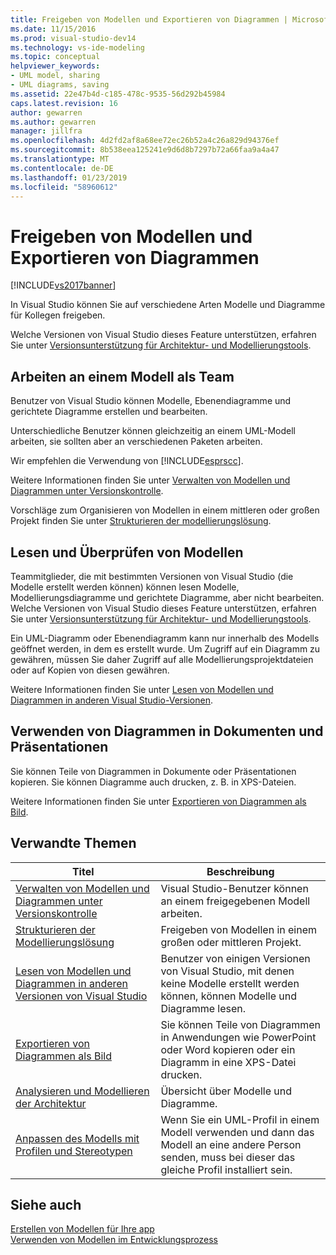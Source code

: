 ```yaml
---
title: Freigeben von Modellen und Exportieren von Diagrammen | Microsoft-Dokumentation
ms.date: 11/15/2016
ms.prod: visual-studio-dev14
ms.technology: vs-ide-modeling
ms.topic: conceptual
helpviewer_keywords:
- UML model, sharing
- UML diagrams, saving
ms.assetid: 22e47b4d-c185-478c-9535-56d292b45984
caps.latest.revision: 16
author: gewarren
ms.author: gewarren
manager: jillfra
ms.openlocfilehash: 4d2fd2af8a68ee72ec26b52a4c26a829d94376ef
ms.sourcegitcommit: 8b538eea125241e9d6d8b7297b72a66faa9a4a47
ms.translationtype: MT
ms.contentlocale: de-DE
ms.lasthandoff: 01/23/2019
ms.locfileid: "58960612"
---
```

# <a name="share-models-and-exporting-diagrams"></a>Freigeben von Modellen und Exportieren von Diagrammen
[!INCLUDE[vs2017banner](../includes/vs2017banner.md)]

In Visual Studio können Sie auf verschiedene Arten Modelle und Diagramme für Kollegen freigeben.  
  
 Welche Versionen von Visual Studio dieses Feature unterstützen, erfahren Sie unter [Versionsunterstützung für Architektur- und Modellierungstools](../modeling/what-s-new-for-design-in-visual-studio.md#VersionSupport).  
  
## <a name="working-on-a-model-as-a-team"></a>Arbeiten an einem Modell als Team  
 Benutzer von Visual Studio können Modelle, Ebenendiagramme und gerichtete Diagramme erstellen und bearbeiten.  
  
 Unterschiedliche Benutzer können gleichzeitig an einem UML-Modell arbeiten, sie sollten aber an verschiedenen Paketen arbeiten.  
  
 Wir empfehlen die Verwendung von [!INCLUDE[esprscc](../includes/esprscc-md.md)].  
  
 Weitere Informationen finden Sie unter [Verwalten von Modellen und Diagrammen unter Versionskontrolle](../modeling/manage-models-and-diagrams-under-version-control.md).  
  
 Vorschläge zum Organisieren von Modellen in einem mittleren oder großen Projekt finden Sie unter [Strukturieren der modellierungslösung](../modeling/structure-your-modeling-solution.md).  
  
## <a name="reading-and-reviewing-models"></a>Lesen und Überprüfen von Modellen  
 Teammitglieder, die mit bestimmten Versionen von Visual Studio (die Modelle erstellt werden können) können lesen Modelle, Modellierungsdiagramme und gerichtete Diagramme, aber nicht bearbeiten.  Welche Versionen von Visual Studio dieses Feature unterstützen, erfahren Sie unter [Versionsunterstützung für Architektur- und Modellierungstools](../modeling/what-s-new-for-design-in-visual-studio.md#VersionSupport).  
  
 Ein UML-Diagramm oder Ebenendiagramm kann nur innerhalb des Modells geöffnet werden, in dem es erstellt wurde. Um Zugriff auf ein Diagramm zu gewähren, müssen Sie daher Zugriff auf alle Modellierungsprojektdateien oder auf Kopien von diesen gewähren.  
  
 Weitere Informationen finden Sie unter [Lesen von Modellen und Diagrammen in anderen Visual Studio-Versionen](../modeling/read-models-and-diagrams-in-other-visual-studio-editions.md).  
  
## <a name="using-diagrams-in-documents-and-presentations"></a>Verwenden von Diagrammen in Dokumenten und Präsentationen  
 Sie können Teile von Diagrammen in Dokumente oder Präsentationen kopieren. Sie können Diagramme auch drucken, z. B. in XPS-Dateien.  
  
 Weitere Informationen finden Sie unter [Exportieren von Diagrammen als Bild](../modeling/export-diagrams-as-images.md).  
  
## <a name="related-topics"></a>Verwandte Themen  
  
|Titel|Beschreibung|  
|-----------|-----------------|  
|[Verwalten von Modellen und Diagrammen unter Versionskontrolle](../modeling/manage-models-and-diagrams-under-version-control.md)|Visual Studio-Benutzer können an einem freigegebenen Modell arbeiten.|  
|[Strukturieren der Modellierungslösung](../modeling/structure-your-modeling-solution.md)|Freigeben von Modellen in einem großen oder mittleren Projekt.|  
|[Lesen von Modellen und Diagrammen in anderen Versionen von Visual Studio](../modeling/read-models-and-diagrams-in-other-visual-studio-editions.md)|Benutzer von einigen Versionen von Visual Studio, mit denen keine Modelle erstellt werden können, können Modelle und Diagramme lesen.|  
|[Exportieren von Diagrammen als Bild](../modeling/export-diagrams-as-images.md)|Sie können Teile von Diagrammen in Anwendungen wie PowerPoint oder Word kopieren oder ein Diagramm in eine XPS-Datei drucken.|  
|[Analysieren und Modellieren der Architektur](../modeling/analyze-and-model-your-architecture.md)|Übersicht über Modelle und Diagramme.|  
|[Anpassen des Modells mit Profilen und Stereotypen](../modeling/customize-your-model-with-profiles-and-stereotypes.md)|Wenn Sie ein UML-Profil in einem Modell verwenden und dann das Modell an eine andere Person senden, muss bei dieser das gleiche Profil installiert sein.|  
  
## <a name="see-also"></a>Siehe auch  
 [Erstellen von Modellen für Ihre app](../modeling/create-models-for-your-app.md)   
 [Verwenden von Modellen im Entwicklungsprozess](../modeling/use-models-in-your-development-process.md)
